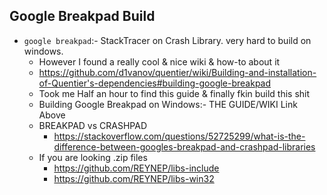 ## Google Breakpad Build
- `google breakpad`:- StackTracer on Crash Library. very hard to build on windows.
    - However I found a really cool & nice wiki & how-to about it
    - https://github.com/d1vanov/quentier/wiki/Building-and-installation-of-Quentier's-dependencies#building-google-breakpad
    - Took me Half an hour to find this guide & finally fkin build this shit
    - Building Google Breakpad on Windows:- THE GUIDE/WIKI Link Above
    - BREAKPAD vs CRASHPAD
        - https://stackoverflow.com/questions/52725299/what-is-the-difference-between-googles-breakpad-and-crashpad-libraries
    - If you are looking .zip files
        - https://github.com/REYNEP/libs-include
        - https://github.com/REYNEP/libs-win32
